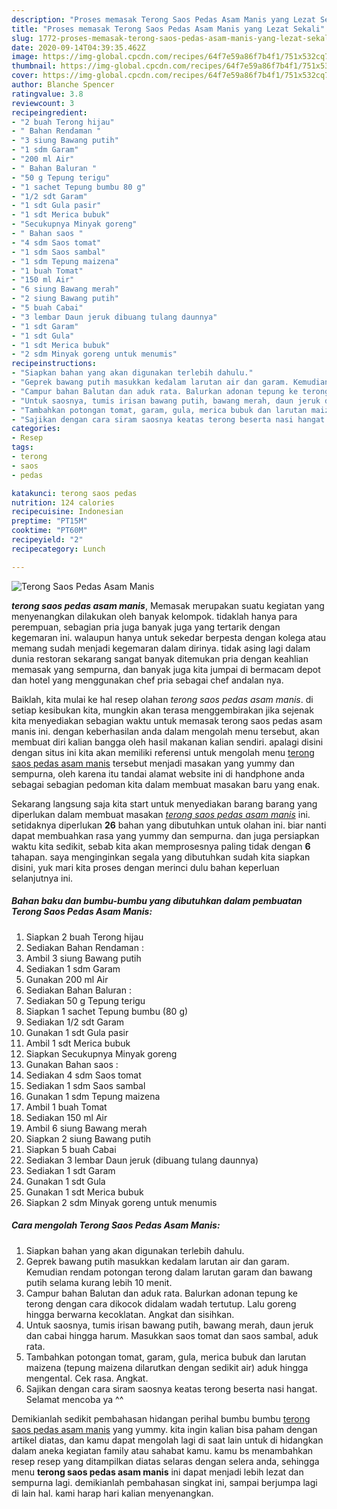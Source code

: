 ```yaml
---
description: "Proses memasak Terong Saos Pedas Asam Manis yang Lezat Sekali"
title: "Proses memasak Terong Saos Pedas Asam Manis yang Lezat Sekali"
slug: 1772-proses-memasak-terong-saos-pedas-asam-manis-yang-lezat-sekali
date: 2020-09-14T04:39:35.462Z
image: https://img-global.cpcdn.com/recipes/64f7e59a86f7b4f1/751x532cq70/terong-saos-pedas-asam-manis-foto-resep-utama.jpg
thumbnail: https://img-global.cpcdn.com/recipes/64f7e59a86f7b4f1/751x532cq70/terong-saos-pedas-asam-manis-foto-resep-utama.jpg
cover: https://img-global.cpcdn.com/recipes/64f7e59a86f7b4f1/751x532cq70/terong-saos-pedas-asam-manis-foto-resep-utama.jpg
author: Blanche Spencer
ratingvalue: 3.8
reviewcount: 3
recipeingredient:
- "2 buah Terong hijau"
- " Bahan Rendaman "
- "3 siung Bawang putih"
- "1 sdm Garam"
- "200 ml Air"
- " Bahan Baluran "
- "50 g Tepung terigu"
- "1 sachet Tepung bumbu 80 g"
- "1/2 sdt Garam"
- "1 sdt Gula pasir"
- "1 sdt Merica bubuk"
- "Secukupnya Minyak goreng"
- " Bahan saos "
- "4 sdm Saos tomat"
- "1 sdm Saos sambal"
- "1 sdm Tepung maizena"
- "1 buah Tomat"
- "150 ml Air"
- "6 siung Bawang merah"
- "2 siung Bawang putih"
- "5 buah Cabai"
- "3 lembar Daun jeruk dibuang tulang daunnya"
- "1 sdt Garam"
- "1 sdt Gula"
- "1 sdt Merica bubuk"
- "2 sdm Minyak goreng untuk menumis"
recipeinstructions:
- "Siapkan bahan yang akan digunakan terlebih dahulu."
- "Geprek bawang putih masukkan kedalam larutan air dan garam. Kemudian rendam potongan terong dalam larutan garam dan bawang putih selama kurang lebih 10 menit."
- "Campur bahan Balutan dan aduk rata. Balurkan adonan tepung ke terong dengan cara dikocok didalam wadah tertutup. Lalu goreng hingga berwarna kecoklatan. Angkat dan sisihkan."
- "Untuk saosnya, tumis irisan bawang putih, bawang merah, daun jeruk dan cabai hingga harum. Masukkan saos tomat dan saos sambal, aduk rata."
- "Tambahkan potongan tomat, garam, gula, merica bubuk dan larutan maizena (tepung maizena dilarutkan dengan sedikit air) aduk hingga mengental. Cek rasa. Angkat."
- "Sajikan dengan cara siram saosnya keatas terong beserta nasi hangat. Selamat mencoba ya ^^"
categories:
- Resep
tags:
- terong
- saos
- pedas

katakunci: terong saos pedas 
nutrition: 124 calories
recipecuisine: Indonesian
preptime: "PT15M"
cooktime: "PT60M"
recipeyield: "2"
recipecategory: Lunch

---
```



![Terong Saos Pedas Asam Manis](https://img-global.cpcdn.com/recipes/64f7e59a86f7b4f1/751x532cq70/terong-saos-pedas-asam-manis-foto-resep-utama.jpg)

<b><i>terong saos pedas asam manis</i></b>, Memasak merupakan suatu kegiatan yang menyenangkan dilakukan oleh banyak kelompok. tidaklah hanya para perempuan, sebagian pria juga banyak juga yang tertarik dengan kegemaran ini. walaupun hanya untuk sekedar berpesta dengan kolega atau memang sudah menjadi kegemaran dalam dirinya. tidak asing lagi dalam dunia restoran sekarang sangat banyak ditemukan pria dengan keahlian memasak yang sempurna, dan banyak juga kita jumpai di bermacam depot dan hotel yang menggunakan chef pria sebagai chef andalan nya.



Baiklah, kita mulai ke hal resep olahan <i>terong saos pedas asam manis</i>. di setiap kesibukan kita, mungkin akan terasa menggembirakan jika sejenak kita menyediakan sebagian waktu untuk memasak terong saos pedas asam manis ini. dengan keberhasilan anda dalam mengolah menu tersebut, akan membuat diri kalian bangga oleh hasil makanan kalian sendiri. apalagi disini dengan situs ini kita akan memiliki referensi untuk mengolah menu <u>terong saos pedas asam manis</u> tersebut menjadi masakan yang yummy dan sempurna, oleh karena itu tandai alamat website ini di handphone anda sebagai sebagian pedoman kita dalam membuat masakan baru yang enak.


Sekarang langsung saja kita start untuk menyediakan barang barang yang diperlukan dalam membuat masakan <u><i>terong saos pedas asam manis</i></u> ini. setidaknya diperlukan <b>26</b> bahan yang dibutuhkan untuk olahan ini. biar nanti dapat membuahkan rasa yang yummy dan sempurna. dan juga persiapkan waktu kita sedikit, sebab kita akan memprosesnya paling tidak dengan <b>6</b> tahapan. saya menginginkan segala yang dibutuhkan sudah kita siapkan disini, yuk mari kita proses dengan merinci dulu bahan keperluan selanjutnya ini.

<!--inarticleads1-->

##### Bahan baku dan bumbu-bumbu yang dibutuhkan dalam pembuatan Terong Saos Pedas Asam Manis:

1. Siapkan 2 buah Terong hijau
1. Sediakan  Bahan Rendaman :
1. Ambil 3 siung Bawang putih
1. Sediakan 1 sdm Garam
1. Gunakan 200 ml Air
1. Sediakan  Bahan Baluran :
1. Sediakan 50 g Tepung terigu
1. Siapkan 1 sachet Tepung bumbu (80 g)
1. Sediakan 1/2 sdt Garam
1. Gunakan 1 sdt Gula pasir
1. Ambil 1 sdt Merica bubuk
1. Siapkan Secukupnya Minyak goreng
1. Gunakan  Bahan saos :
1. Sediakan 4 sdm Saos tomat
1. Sediakan 1 sdm Saos sambal
1. Gunakan 1 sdm Tepung maizena
1. Ambil 1 buah Tomat
1. Sediakan 150 ml Air
1. Ambil 6 siung Bawang merah
1. Siapkan 2 siung Bawang putih
1. Siapkan 5 buah Cabai
1. Sediakan 3 lembar Daun jeruk (dibuang tulang daunnya)
1. Sediakan 1 sdt Garam
1. Gunakan 1 sdt Gula
1. Gunakan 1 sdt Merica bubuk
1. Siapkan 2 sdm Minyak goreng untuk menumis




<!--inarticleads2-->

##### Cara mengolah Terong Saos Pedas Asam Manis:

1. Siapkan bahan yang akan digunakan terlebih dahulu.
1. Geprek bawang putih masukkan kedalam larutan air dan garam. Kemudian rendam potongan terong dalam larutan garam dan bawang putih selama kurang lebih 10 menit.
1. Campur bahan Balutan dan aduk rata. Balurkan adonan tepung ke terong dengan cara dikocok didalam wadah tertutup. Lalu goreng hingga berwarna kecoklatan. Angkat dan sisihkan.
1. Untuk saosnya, tumis irisan bawang putih, bawang merah, daun jeruk dan cabai hingga harum. Masukkan saos tomat dan saos sambal, aduk rata.
1. Tambahkan potongan tomat, garam, gula, merica bubuk dan larutan maizena (tepung maizena dilarutkan dengan sedikit air) aduk hingga mengental. Cek rasa. Angkat.
1. Sajikan dengan cara siram saosnya keatas terong beserta nasi hangat. Selamat mencoba ya ^^




Demikianlah sedikit pembahasan hidangan perihal bumbu bumbu <u>terong saos pedas asam manis</u> yang yummy. kita ingin kalian bisa paham dengan artikel diatas, dan kamu dapat mengolah lagi di saat lain untuk di hidangkan dalam aneka kegiatan family atau sahabat kamu. kamu bs menambahkan resep resep yang ditampilkan diatas selaras dengan selera anda, sehingga menu <b>terong saos pedas asam manis</b> ini dapat menjadi lebih lezat dan sempurna lagi. demikianlah pembahasan singkat ini, sampai berjumpa lagi di lain hal. kami harap hari kalian menyenangkan.
